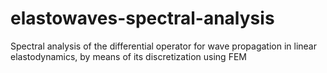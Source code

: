 # elastowaves-spectral-analysis
Spectral analysis of the differential operator for wave propagation in linear elastodynamics, by means of its discretization using FEM
